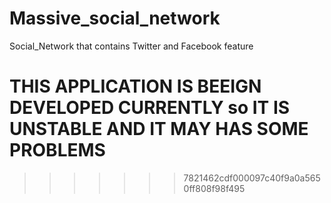 # Massive_social_network


Social_Network that contains Twitter and Facebook feature

# THIS APPLICATION IS BEEIGN DEVELOPED CURRENTLY so IT IS UNSTABLE AND IT MAY HAS SOME PROBLEMS

>>>>>>> 7821462cdf000097c40f9a0a5650ff808f98f495
